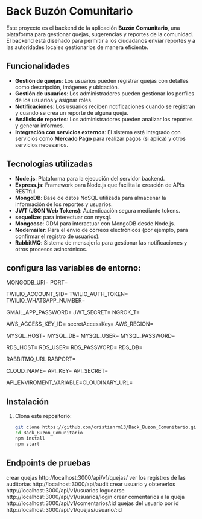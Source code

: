 # Back Buzón Comunitario

Este proyecto es el backend de la aplicación **Buzón Comunitario**, una plataforma para gestionar quejas, sugerencias y reportes de la comunidad. El backend está diseñado para permitir a los ciudadanos enviar reportes y a las autoridades locales gestionarlos de manera eficiente.

## Funcionalidades

- **Gestión de quejas**: Los usuarios pueden registrar quejas con detalles como descripción, imágenes y ubicación.
- **Gestión de usuarios**: Los administradores pueden gestionar los perfiles de los usuarios y asignar roles.
- **Notificaciones**: Los usuarios reciben notificaciones cuando se registran y cuando se crea un reporte de alguna queja.
- **Análisis de reportes**: Los administradores pueden analizar los reportes y generar informes.
- **Integración con servicios externos**: El sistema está integrado con servicios como **Mercado Pago** para realizar pagos (si aplica) y otros servicios necesarios.

## Tecnologías utilizadas

- **Node.js**: Plataforma para la ejecución del servidor backend.
- **Express.js**: Framework para Node.js que facilita la creación de APIs RESTful.
- **MongoDB**: Base de datos NoSQL utilizada para almacenar la información de los reportes y usuarios.
- **JWT (JSON Web Tokens)**: Autenticación segura mediante tokens.
- **sequelize**: para interectuar con mysql.
- **Mongoose**: ODM para interactuar con MongoDB desde Node.js.
- **Nodemailer**: Para el envío de correos electrónicos (por ejemplo, para confirmar el registro de usuarios).
- **RabbitMQ**: Sistema de mensajería para gestionar las notificaciones y otros procesos asincrónicos.
  
## configura las variables de entorno:

MONGODB_URI=
PORT=

TWILIO_ACCOUNT_SID=
TWILIO_AUTH_TOKEN=
TWILIO_WHATSAPP_NUMBER=

GMAIL_APP_PASSWORD=
JWT_SECRET=
NGROK_T=


AWS_ACCESS_KEY_ID=
secretAccessKey=
AWS_REGION=

MYSQL_HOST=
MYSQL_DB=
MYSQL_USER=
MYSQL_PASSWORD=

RDS_HOST=
RDS_USER=
RDS_PASSWORD=
RDS_DB=


RABBITMQ_URL
RABPORT=

CLOUD_NAME=
API_KEY=
API_SECRET=

API_ENVIROMENT_VARIABLE=CLOUDINARY_URL=

## Instalación

1. Clona este repositorio:
   ```bash
   git clone https://github.com/cristianrm13/Back_Buzon_Comunitario.git
   cd Back_Buzon_Comunitario
   npm install
   npm start

## Endpoints de pruebas
crear quejas
http://localhost:3000/api/v1/quejas/
ver los registros de las auditorias
http://localhost:3000/api/audit
crear usuario y obtenerlos
http://localhost:3000/api/v1/usuarios
loguearse
http://localhost:3000/api/v1/usuarios/login
crear comentarios a la queja
http://localhost:3000/api/v1/comentarios/:id
quejas del usuario por id
http://localhost:3000/api/v1/quejas/usuario/:id
